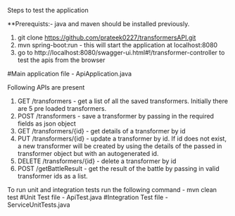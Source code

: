Steps to test the application

**Prerequists:- java and maven should be installed previously.

1. git clone https://github.com/prateek0227/transformersAPI.git
2. mvn spring-boot:run - this will start the application at localhost:8080
3. go to http://localhost:8080/swagger-ui.html#!/transformer-controller to test the apis from the browser

#Main application file - ApiApplication.java

Following APIs are present
1. GET /transformers - get a list of all the saved transformers. Initially there are 5 pre loaded transformers.
2. POST /transformers - save a transformer by passing in the required fields as json object
3. GET /transformers/{id} - get details of a transformer by id
4. PUT /transformers/{id} - update a transformer by id. If id does not exist, a new transformer will be created by using the details of the passed in transformer object but with an autogenerated id.
5. DELETE /transformers/{id} - delete a transformer by id
6. POST /getBattleResult - get the result of the battle by passing in valid transformer ids as a list.

To run unit and integration tests run the following command - mvn clean test
#Unit Test file - ApiTest.java
#Integration Test file - ServiceUnitTests.java
